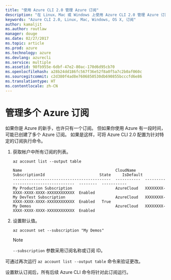 ```yaml
---
title: "使用 Azure CLI 2.0 管理 Azure 订阅"
description: "在 Linux、Mac 或 Windows 上使用 Azure CLI 2.0 管理 Azure 订阅。"
keywords: "Azure CLI 2.0, Linux, Mac, Windows, OS X, 订阅"
author: kamaljit
ms.author: routlaw
manager: douge
ms.date: 02/27/2017
ms.topic: article
ms.prod: azure
ms.technology: azure
ms.devlang: azurecli
ms.service: multiple
ms.assetid: 98fb955e-6dbf-47e2-80ac-170d6d95cb70
ms.openlocfilehash: a28b24dd186fc567f36e52f8a0f5a7c2b0af060c
ms.sourcegitcommit: c2d380f4ad8e7606850530db690855bcccfd6e86
ms.translationtype: HT
ms.contentlocale: zh-CN
---
```

# <a name="manage-multiple-azure-subscriptions"></a>管理多个 Azure 订阅

如果你是 Azure 的新手，也许只有一个订阅。
但如果你使用 Azure 有一段时间，可能已创建了多个 Azure 订阅。
如果是这样，可将 Azure CLI 2.0 配置为针对特定的订阅执行命令。

1. 获取帐户中所有订阅的列表。

   ```azurecli
   az account list --output table
   ```

   ```Output
   Name                                         CloudName    SubscriptionId                        State     IsDefault
   -------------------------------------------  -----------  ------------------------------------  --------  -----------
   My Production Subscription                   AzureCloud   XXXXXXXX-XXXX-XXXX-XXXX-XXXXXXXXXXXX  Enabled
   My DevTest Subscription                      AzureCloud   XXXXXXXX-XXXX-XXXX-XXXX-XXXXXXXXXXXX  Enabled   True
   My Demos                                     AzureCloud   XXXXXXXX-XXXX-XXXX-XXXX-XXXXXXXXXXXX  Enabled
   ```

1. 设置默认值。
 
   ```azurecli
   az account set --subscription "My Demos"
   ```

   > [!NOTE]
   > `--subscription` 参数采用订阅名称或订阅 ID。

可通过再次运行 `az account list --output table` 命令来验证更改。

设置默认订阅后，所有后续 Azure CLI 命令将针对此订阅运行。
